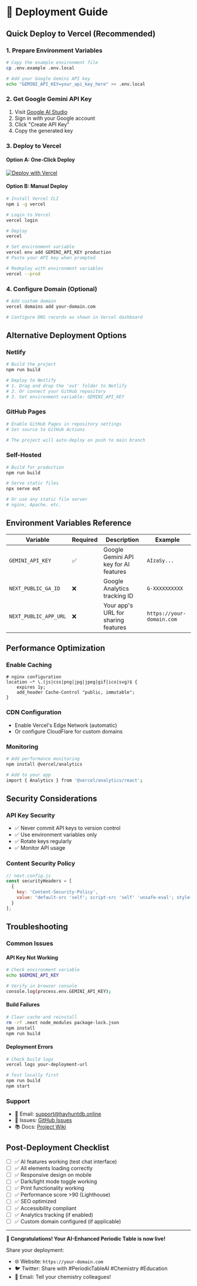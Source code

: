 # 🚀 Deployment Guide

## Quick Deploy to Vercel (Recommended)

### 1. **Prepare Environment Variables**
```bash
# Copy the example environment file
cp .env.example .env.local

# Add your Google Gemini API key
echo "GEMINI_API_KEY=your_api_key_here" >> .env.local
```

### 2. **Get Google Gemini API Key**
1. Visit [Google AI Studio](https://makersuite.google.com/app/apikey)
2. Sign in with your Google account
3. Click "Create API Key"
4. Copy the generated key

### 3. **Deploy to Vercel**

#### Option A: One-Click Deploy
[![Deploy with Vercel](https://vercel.com/button)](https://vercel.com/new/clone?repository-url=https://github.com/your-username/interactive-periodic-table&env=GEMINI_API_KEY&envDescription=Google%20Gemini%20API%20Key%20for%20AI%20features&envLink=https://makersuite.google.com/app/apikey)

#### Option B: Manual Deploy
```bash
# Install Vercel CLI
npm i -g vercel

# Login to Vercel
vercel login

# Deploy
vercel

# Set environment variable
vercel env add GEMINI_API_KEY production
# Paste your API key when prompted

# Redeploy with environment variables
vercel --prod
```

### 4. **Configure Domain (Optional)**
```bash
# Add custom domain
vercel domains add your-domain.com

# Configure DNS records as shown in Vercel dashboard
```

## Alternative Deployment Options

### **Netlify**
```bash
# Build the project
npm run build

# Deploy to Netlify
# 1. Drag and drop the 'out' folder to Netlify
# 2. Or connect your GitHub repository
# 3. Set environment variable: GEMINI_API_KEY
```

### **GitHub Pages**
```bash
# Enable GitHub Pages in repository settings
# Set source to GitHub Actions

# The project will auto-deploy on push to main branch
```

### **Self-Hosted**
```bash
# Build for production
npm run build

# Serve static files
npx serve out

# Or use any static file server
# nginx, Apache, etc.
```

## Environment Variables Reference

| Variable | Required | Description | Example |
|----------|----------|-------------|---------|
| `GEMINI_API_KEY` | ✅ | Google Gemini API key for AI features | `AIzaSy...` |
| `NEXT_PUBLIC_GA_ID` | ❌ | Google Analytics tracking ID | `G-XXXXXXXXXX` |
| `NEXT_PUBLIC_APP_URL` | ❌ | Your app's URL for sharing features | `https://your-domain.com` |

## Performance Optimization

### **Enable Caching**
```nginx
# nginx configuration
location ~* \.(js|css|png|jpg|jpeg|gif|ico|svg)$ {
    expires 1y;
    add_header Cache-Control "public, immutable";
}
```

### **CDN Configuration**
- Enable Vercel's Edge Network (automatic)
- Or configure CloudFlare for custom domains

### **Monitoring**
```bash
# Add performance monitoring
npm install @vercel/analytics

# Add to your app
import { Analytics } from '@vercel/analytics/react';
```

## Security Considerations

### **API Key Security**
- ✅ Never commit API keys to version control
- ✅ Use environment variables only
- ✅ Rotate keys regularly
- ✅ Monitor API usage

### **Content Security Policy**
```javascript
// next.config.js
const securityHeaders = [
  {
    key: 'Content-Security-Policy',
    value: "default-src 'self'; script-src 'self' 'unsafe-eval'; style-src 'self' 'unsafe-inline';"
  }
];
```

## Troubleshooting

### **Common Issues**

#### API Key Not Working
```bash
# Check environment variable
echo $GEMINI_API_KEY

# Verify in browser console
console.log(process.env.GEMINI_API_KEY);
```

#### Build Failures
```bash
# Clear cache and reinstall
rm -rf .next node_modules package-lock.json
npm install
npm run build
```

#### Deployment Errors
```bash
# Check build logs
vercel logs your-deployment-url

# Test locally first
npm run build
npm start
```

### **Support**
- 📧 Email: support@hayhuntdb.online
- 🐛 Issues: [GitHub Issues](https://github.com/your-username/interactive-periodic-table/issues)
- 📚 Docs: [Project Wiki](https://github.com/your-username/interactive-periodic-table/wiki)

## Post-Deployment Checklist

- [ ] ✅ AI features working (test chat interface)
- [ ] ✅ All elements loading correctly
- [ ] ✅ Responsive design on mobile
- [ ] ✅ Dark/light mode toggle working
- [ ] ✅ Print functionality working
- [ ] ✅ Performance score >90 (Lighthouse)
- [ ] ✅ SEO optimized
- [ ] ✅ Accessibility compliant
- [ ] ✅ Analytics tracking (if enabled)
- [ ] ✅ Custom domain configured (if applicable)

---

**🎉 Congratulations! Your AI-Enhanced Periodic Table is now live!**

Share your deployment:
- 🌐 Website: `https://your-domain.com`
- 🐦 Twitter: Share with #PeriodicTableAI #Chemistry #Education
- 📧 Email: Tell your chemistry colleagues!